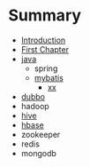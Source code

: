 # Summary

* [Introduction](README.md)
* [First Chapter](chapter1.md)
* [java](java.md)
  * spring
  * [mybatis](java/mybatis.md)
    * [xx](java/mybatis/xx.md)
* [dubbo](dubbo.md)
* hadoop
* [hive](spring/README.md)
* [hbase](spring/xxx.md)
* zookeeper
* redis
* mongodb

